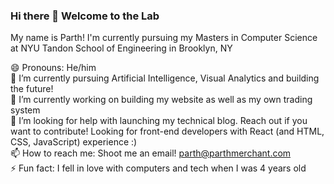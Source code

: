 ### Hi there 👋 Welcome to the Lab

My name is Parth! I'm currently pursuing my Masters in Computer Science at NYU Tandon School of Engineering in Brooklyn, NY

😄 Pronouns: He/him<br>
🌱 I’m currently pursuing Artificial Intelligence, Visual Analytics and building the future!<br>
🔭 I’m currently working on building my website as well as my own trading system<br>
🤔 I’m looking for help with launching my technical blog. Reach out if you want to contribute! Looking for front-end developers with React (and HTML, CSS, JavaScript) experience :)<br>
📫 How to reach me: Shoot me an email! parth@parthmerchant.com<br>
⚡ Fun fact: I fell in love with computers and tech when I was 4 years old<br>

